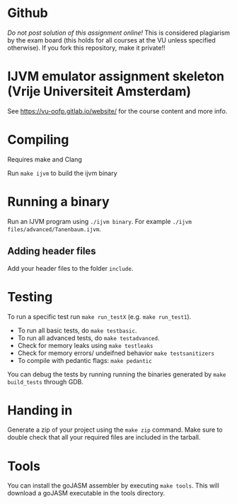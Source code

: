 # Github

*Do not post solution of this assignment online!* This is considered plagiarism
by the exam board (this holds for all courses at the VU unless specified otherwise). If you fork this repository, make it private!!

# IJVM emulator assignment skeleton (Vrije Universiteit Amsterdam)
See https://vu-oofp.gitlab.io/website/ for the course content and more info.

# Compiling
Requires make and Clang

Run `make ijvm` to build the ijvm binary

# Running a binary
Run an IJVM program using `./ijvm binary`. For example `./ijvm files/advanced/Tanenbaum.ijvm`.

## Adding header files
Add your header files to the folder `include`.

# Testing
To run a specific test run `make run_testX` (e.g. `make run_test1`).

* To run all basic tests, do `make testbasic`.
* To run all advanced tests, do `make testadvanced`.
* Check for memory leaks using `make testleaks`
* Check for memory errors/ undeifned behavior `make testsanitizers` 
* To compile with pedantic flags: `make pedantic`

You can debug the tests by running running the binaries generated by
`make build_tests` through GDB.

# Handing in
Generate a zip of your project using the `make zip` command.
Make sure to double check that all your required files are included in the tarball.

# Tools
You can install the goJASM assembler by executing `make tools`. This will
download a goJASM executable in the tools directory.





